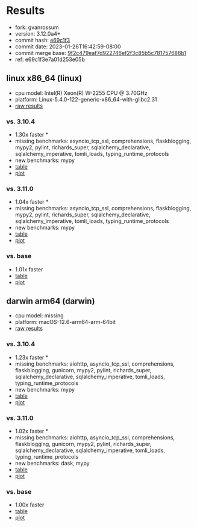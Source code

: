 # Results

- fork: gvanrossum
- version: 3.12.0a4+
- commit hash: [e69c1f3](https://github.com/gvanrossum/cpython/commit/e69c1f3)
- commit date: 2023-01-26T16:42:59-08:00
- commit merge base: [9f2c479eaf7d922746ef2f3c85b5c781757686b1](https://github.com/gvanrossum/cpython/commit/9f2c479eaf7d922746ef2f3c85b5c781757686b1)
- ref: e69c1f3e7a01d253e05b

## linux x86_64 (linux)

- cpu model: Intel(R) Xeon(R) W-2255 CPU @ 3.70GHz
- platform: Linux-5.4.0-122-generic-x86_64-with-glibc2.31
- [raw results](bm-20230126-linux-x86_64-gvanrossum-e69c1f3e7a01d253e05b-3.12.0a4%2B-e69c1f3.json)

### vs. 3.10.4

- 1.30x faster \*
- missing benchmarks: asyncio_tcp_ssl, comprehensions, flaskblogging, mypy2, pylint, richards_super, sqlalchemy_declarative, sqlalchemy_imperative, tomli_loads, typing_runtime_protocols
- new benchmarks: mypy
- [table](bm-20230126-linux-x86_64-gvanrossum-e69c1f3e7a01d253e05b-3.12.0a4%2B-e69c1f3-vs-3.10.4.md)
- [plot](bm-20230126-linux-x86_64-gvanrossum-e69c1f3e7a01d253e05b-3.12.0a4%2B-e69c1f3-vs-3.10.4.png)

### vs. 3.11.0

- 1.04x faster \*
- missing benchmarks: asyncio_tcp_ssl, comprehensions, flaskblogging, mypy2, pylint, richards_super, sqlalchemy_declarative, sqlalchemy_imperative, tomli_loads, typing_runtime_protocols
- new benchmarks: mypy
- [table](bm-20230126-linux-x86_64-gvanrossum-e69c1f3e7a01d253e05b-3.12.0a4%2B-e69c1f3-vs-3.11.0.md)
- [plot](bm-20230126-linux-x86_64-gvanrossum-e69c1f3e7a01d253e05b-3.12.0a4%2B-e69c1f3-vs-3.11.0.png)

### vs. base

- 1.01x faster
- [table](bm-20230126-linux-x86_64-gvanrossum-e69c1f3e7a01d253e05b-3.12.0a4%2B-e69c1f3-vs-base.md)
- [plot](bm-20230126-linux-x86_64-gvanrossum-e69c1f3e7a01d253e05b-3.12.0a4%2B-e69c1f3-vs-base.png)

## darwin arm64 (darwin)

- cpu model: missing
- platform: macOS-12.6-arm64-arm-64bit
- [raw results](bm-20230126-darwin-arm64-gvanrossum-e69c1f3e7a01d253e05b-3.12.0a4%2B-e69c1f3.json)

### vs. 3.10.4

- 1.23x faster \*
- missing benchmarks: aiohttp, asyncio_tcp_ssl, comprehensions, flaskblogging, gunicorn, mypy2, pylint, richards_super, sqlalchemy_declarative, sqlalchemy_imperative, tomli_loads, typing_runtime_protocols
- new benchmarks: mypy
- [table](bm-20230126-darwin-arm64-gvanrossum-e69c1f3e7a01d253e05b-3.12.0a4%2B-e69c1f3-vs-3.10.4.md)
- [plot](bm-20230126-darwin-arm64-gvanrossum-e69c1f3e7a01d253e05b-3.12.0a4%2B-e69c1f3-vs-3.10.4.png)

### vs. 3.11.0

- 1.02x faster \*
- missing benchmarks: aiohttp, asyncio_tcp_ssl, comprehensions, flaskblogging, gunicorn, mypy2, pylint, richards_super, sqlalchemy_declarative, sqlalchemy_imperative, tomli_loads, typing_runtime_protocols
- new benchmarks: dask, mypy
- [table](bm-20230126-darwin-arm64-gvanrossum-e69c1f3e7a01d253e05b-3.12.0a4%2B-e69c1f3-vs-3.11.0.md)
- [plot](bm-20230126-darwin-arm64-gvanrossum-e69c1f3e7a01d253e05b-3.12.0a4%2B-e69c1f3-vs-3.11.0.png)

### vs. base

- 1.00x faster
- [table](bm-20230126-darwin-arm64-gvanrossum-e69c1f3e7a01d253e05b-3.12.0a4%2B-e69c1f3-vs-base.md)
- [plot](bm-20230126-darwin-arm64-gvanrossum-e69c1f3e7a01d253e05b-3.12.0a4%2B-e69c1f3-vs-base.png)

